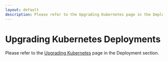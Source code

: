 ```yaml
---
layout: default
description: Please refer to the Upgrading Kubernetes page in the Deployment section
---
```

Upgrading Kubernetes Deployments
================================

Please refer to the [Upgrading Kubernetes](deployment-kubernetes-upgrading.html)
page in the Deployment section.
